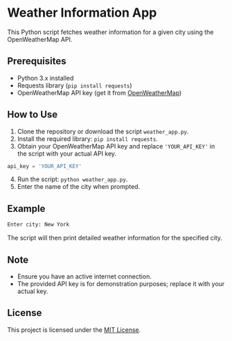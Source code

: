 
# Weather Information App

This Python script fetches weather information for a given city using the OpenWeatherMap API.

## Prerequisites

- Python 3.x installed
- Requests library (`pip install requests`)
- OpenWeatherMap API key (get it from [OpenWeatherMap](https://openweathermap.org/))

## How to Use

1. Clone the repository or download the script `weather_app.py`.
2. Install the required library: `pip install requests`.
3. Obtain your OpenWeatherMap API key and replace `'YOUR_API_KEY'` in the script with your actual API key.

```python
api_key = 'YOUR_API_KEY'
```

4. Run the script: `python weather_app.py`.
5. Enter the name of the city when prompted.

## Example

```bash
Enter city: New York
```

The script will then print detailed weather information for the specified city.

## Note

- Ensure you have an active internet connection.
- The provided API key is for demonstration purposes; replace it with your actual key.

## License

This project is licensed under the [MIT License](LICENSE).

